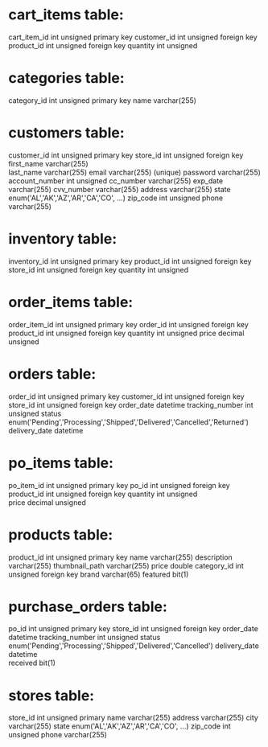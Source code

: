 # cart_items table:

cart_item_id	int unsigned	primary key
customer_id		int unsigned	foreign key
product_id		int unsigned	foreign key
quantity		int unsigned


# categories table:

category_id		int unsigned 	primary key
name 			varchar(255)

# customers table:

customer_id		int unsigned	primary key
store_id		int unsigned 	foreign key
first_name		varchar(255)	
last_name		varchar(255)
email			varchar(255) 	(unique)
password		varchar(255)
account_number	int unsigned
cc_number		varchar(255)
exp_date		varchar(255)
cvv_number		varchar(255)
address			varchar(255)
state			enum('AL','AK','AZ','AR','CA','CO', ...)
zip_code		int unsigned
phone			varchar(255)

# inventory table:

inventory_id   	int unsigned    primary key
product_id   	int unsigned    foreign key
store_id		int unsigned	foreign key
quantity		int unsigned 	

# order_items table:

order_item_id	int unsigned 	primary key
order_id		int unsigned 	foreign key
product_id		int unsigned 	foreign key
quantity 		int unsigned
price			decimal unsigned

# orders table:

order_id		int unsigned	primary key
customer_id		int unsigned	foreign key
store_id		int unsigned	foreign key
order_date		datetime
tracking_number	int unsigned
status			enum('Pending','Processing','Shipped','Delivered','Cancelled','Returned')
delivery_date	datetime	


# po_items table:

po_item_id		int unsigned	primary key
po_id			int unsigned 	foreign key
product_id		int unsigned	foreign key
quantity		int unsigned 	
price 			decimal unsigned

# products table:

product_id   	int unsigned    primary key
name  			varchar(255)
description  	varchar(255)
thumbnail_path  varchar(255)
price  			double
category_id  	int unsigned    foreign key
brand  			varchar(65)
featured  		bit(1)

# purchase_orders table:

po_id			int unsigned	primary key
store_id		int unsigned	foreign key
order_date		datetime
tracking_number int unsigned
status			enum('Pending','Processing','Shipped','Delivered','Cancelled')
delivery_date	datetime	
received		bit(1)			

# stores table:

store_id		int unsigned	primary
name			varchar(255)
address			varchar(255)
city			varchar(255)
state			enum('AL','AK','AZ','AR','CA','CO', ...)
zip_code		int unsigned
phone			varchar(255)
